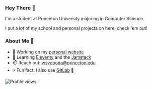 ### Hey There 👋

I'm a student at Princeton University majoring in Computer Science. 

I put a lot of my school and personal projects on here, check 'em out!

### About Me 👀
- 🔭 Working on my [personal website](https://will.cx/)
- 🌱 Learning [Eleventy](https://www.11ty.dev/) and the [Jamstack](https://jamstack.org/)   
- 📫 Reach out: wsvoboda@princeton.edu 
- ⚡ Fun fact: I also use [GitLab](https://gitlab.com/disstillwill) 🤫   

![Profile views](https://gpvc.arturio.dev/disstillwill) 
